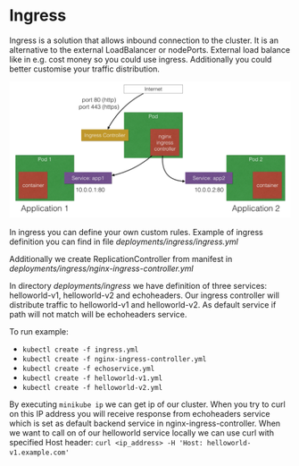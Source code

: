 # Ingress
Ingress is a solution that allows inbound connection to the cluster. It is an alternative to the external LoadBalancer or nodePorts. External load balance like in e.g. cost money so you could use ingress. Additionally you could better customise your traffic distribution.

<p align="left"><img src="../img/ingress.png"/></p>

In ingress you can define your own custom rules. Example of ingress definition you can find in file *deployments/ingress/ingress.yml*

Additionally we create ReplicationController from manifest in  *deployments/ingress/nginx-ingress-controller.yml*

In directory *deployments/ingress* we have definition of three services: helloworld-v1, helloworld-v2 and echoheaders. Our ingress controller will distribute traffic to helloworld-v1 and helloworld-v2. As default service if path will not match will be echoheaders service.

To run example:
- `kubectl create -f ingress.yml`
- `kubectl create -f nginx-ingress-controller.yml`
- `kubectl create -f echoservice.yml`
- `kubectl create -f helloworld-v1.yml`
- `kubectl create -f helloworld-v2.yml`

By executing `minikube ip` we can get ip of our cluster. When you try to curl on this IP address you will receive response from echoheaders service which is set as default backend service in nginx-ingress-controller. When we want to call on of our helloworld service locally we can use curl with specified Host header:
`curl <ip_address> -H 'Host: helloworld-v1.example.com'`
